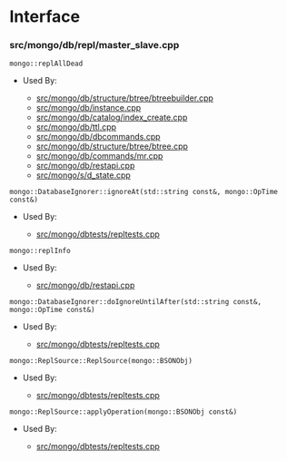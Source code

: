 
# Interface

### src/mongo/db/repl/master\_slave.cpp

<div></div>

    mongo::replAllDead

- Used By:

    - [src/mongo/db/structure/btree/btreebuilder.cpp](../../../storage\_layer\_structure)
    - [src/mongo/db/instance.cpp](../../../storage\_layer\_structure)
    - [src/mongo/db/catalog/index\_create.cpp](../../../storage\_layer\_structure)
    - [src/mongo/db/ttl.cpp](../../../indexing)
    - [src/mongo/db/dbcommands.cpp](../../../database\_commands)
    - [src/mongo/db/structure/btree/btree.cpp](../../../storage\_layer\_structure)
    - [src/mongo/db/commands/mr.cpp](../../../database\_commands)
    - [src/mongo/db/restapi.cpp](../../../web\_server)
    - [src/mongo/s/d\_state.cpp](../../../sharding)

<div></div>

    mongo::DatabaseIgnorer::ignoreAt(std::string const&, mongo::OpTime const&)

- Used By:

    - [src/mongo/dbtests/repltests.cpp](../../../unit\_tests)

<div></div>

    mongo::replInfo

- Used By:

    - [src/mongo/db/restapi.cpp](../../../web\_server)

<div></div>

    mongo::DatabaseIgnorer::doIgnoreUntilAfter(std::string const&, mongo::OpTime const&)

- Used By:

    - [src/mongo/dbtests/repltests.cpp](../../../unit\_tests)

<div></div>

    mongo::ReplSource::ReplSource(mongo::BSONObj)

- Used By:

    - [src/mongo/dbtests/repltests.cpp](../../../unit\_tests)

<div></div>

    mongo::ReplSource::applyOperation(mongo::BSONObj const&)

- Used By:

    - [src/mongo/dbtests/repltests.cpp](../../../unit\_tests)
